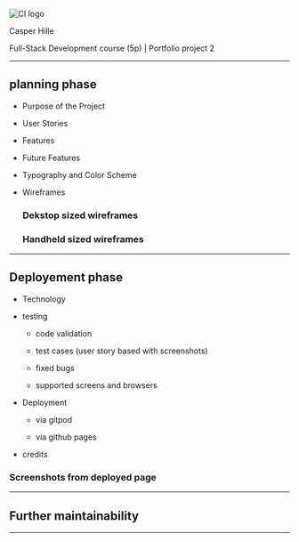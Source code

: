 ![CI logo](https://codeinstitute.s3.amazonaws.com/fullstack/ci_logo_small.png)

Casper Hille

Full-Stack Development course (5p) | Portfolio project 2
***

## planning phase
* Purpose of the Project

* User Stories

* Features

* Future Features

* Typography and Color Scheme

* Wireframes

   ### Dekstop sized wireframes

   ### Handheld sized wireframes

***
## Deployement phase

* Technology
* testing
   * code validation

   * test cases (user story based with screenshots)

   * fixed bugs

   * supported screens and browsers

* Deployment
   * via gitpod

   * via github pages

* credits

 ### Screenshots from deployed page

***

## Further maintainability

***